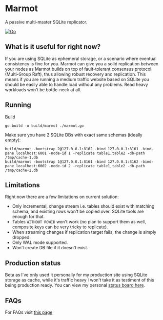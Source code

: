 # Marmot
A passive multi-master SQLite replicator. 

[![Go](https://github.com/maxpert/marmot/actions/workflows/go.yml/badge.svg)](https://github.com/maxpert/marmot/actions/workflows/go.yml)

## What is it useful for right now?
If you are using SQLite as ephemeral storage, or a scenario where eventual consistency is fine for you.
Marmot can give you a solid replication between your nodes as Marmot builds on top of fault-tolerant
consensus protocol (Multi-Group Raft), thus allowing robust recovery and replication. This means 
if you are running a medium traffic website based on SQLite you should be easily able to handle 
load without any problems. Read heavy workloads won't be bottle-neck at all.

## Running

Build
```shell
go build -o build/marmot ./marmot.go
```

Make sure you have 2 SQLite DBs with exact same schemas (ideally empty):

```shell
build/marmot -bootstrap 2@127.0.0.1:8162 -bind 127.0.0.1:8161 -bind-pane localhost:6001 -node-id 1 -replicate table1,table2 -db-path /tmp/cache-1.db
build/marmot -bootstrap 1@127.0.0.1:8161 -bind 127.0.0.1:8162 -bind-pane localhost:6002 -node-id 2 -replicate table1,table2 -db-path /tmp/cache-2.db
```

## Limitations
Right now there are a few limitations on current solution:
 - Only incremental, change stream i.e. tables should exist with matching schema, and existing rows won't be copied over. SQLite tools are enough for that.
 - Tables `WITHOUT ROWID` won't work (no plan to support them as well, composite keys can be very tricky to replicate).
 - When streaming changes if replication target fails, the change is simply dropped.
 - Only WAL mode supported.
 - Won't create DB file if it doesn't exist.
 

## Production status

Beta as I've only used it personally for my production site using SQLite storage as cache, while it's traffic heavy I won't take it as testiment of this being production ready. You can view my personal [status board here](https://sibte.notion.site/Marmot-056983fad27a49d4a16fb91031e6ab98).

## FAQs

For FAQs visit [this page](https://sibte.notion.site/sibte/Marmot-056983fad27a49d4a16fb91031e6ab98)
